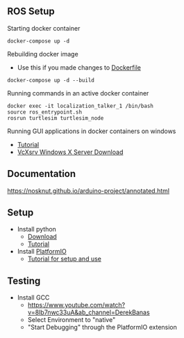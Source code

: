 ## ROS Setup
Starting docker container
```
docker-compose up -d
```

Rebuilding docker image
- Use this if you made changes to [Dockerfile](Dockerfile)
```
docker-compose up -d --build
```

Running commands in an active docker container
```
docker exec -it localization_talker_1 /bin/bash
source ros_entrypoint.sh
rosrun turtlesim turtlesim_node
```

Running GUI applications in docker containers on windows

* [Tutorial](https://jack-kawell.com/2019/09/11/setting-up-ros-in-windows-through-docker/)
* [VcXsrv Windows X Server Download](https://sourceforge.net/projects/vcxsrv/)


## Documentation
https://nosknut.github.io/arduino-project/annotated.html

## Setup
- Install python
    - [Download](https://www.python.org/downloads/)
    - [Tutorial](https://realpython.com/installing-python/)
- Install [PlatformIO](https://marketplace.visualstudio.com/items?itemName=platformio.platformio-ide)
    - [Tutorial for setup and use](https://youtu.be/JmvMvIphMnY)

## Testing
- Install GCC
    - https://www.youtube.com/watch?v=8Ib7nwc33uA&ab_channel=DerekBanas
    - Select Environment to "native"
    - "Start Debugging" through the PlatformIO extension